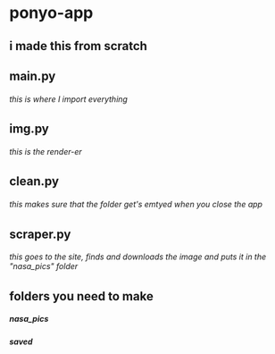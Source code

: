 # ponyo-app
## i made this from scratch

## main.py
###### this is where I import everything 

## img.py
###### this is the render-er 

## clean.py 
###### this makes sure that the folder get's emtyed when you close the app 

## scraper.py
###### this goes to the site, finds and downloads the image and puts it in the "nasa_pics" folder 

## folders you need to make
##### nasa_pics
##### saved
